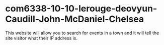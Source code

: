 # com6338-10-10-lerouge-deovyun-Caudill-John-McDaniel-Chelsea
This website will allow you to search for events in a town and it will tell the site visitor what their IP address is.
